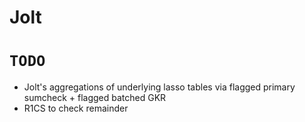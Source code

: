 # Jolt
# `TODO`
- Jolt's aggregations of underlying lasso tables via flagged primary sumcheck + flagged batched GKR
- R1CS to check remainder